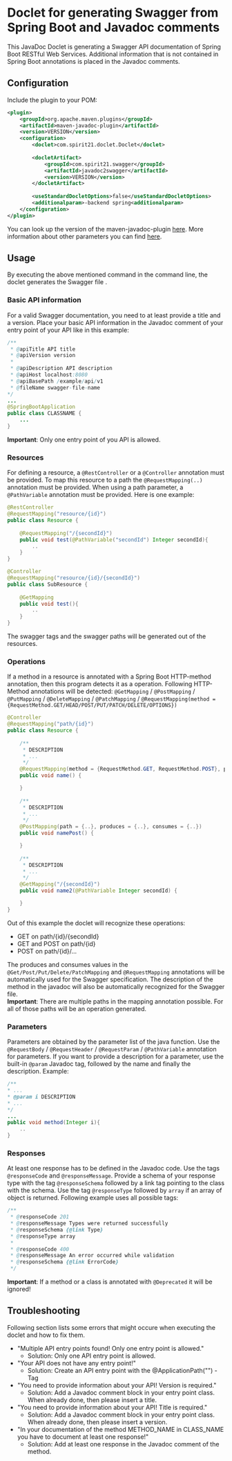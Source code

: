 # Doclet for generating Swagger from Spring Boot and Javadoc comments
This JavaDoc Doclet is generating a Swagger API documentation of Spring Boot RESTful Web Services. Additional information that is not contained in Spring Boot annotations is placed in the Javadoc comments.

## Configuration
Include the plugin to your POM:

```xml
<plugin>
	<groupId>org.apache.maven.plugins</groupId>
	<artifactId>maven-javadoc-plugin</artifactId>
	<version>VERSION</version>
	<configuration>
		<doclet>com.spirit21.doclet.Doclet</doclet>
		
		<docletArtifact>
			<groupId>com.spirit21.swagger</groupId>
			<artifactId>javadoc2swagger</artifactId>
			<version>VERSION</version>
		</docletArtifact>
		
		<useStandardDocletOptions>false</useStandardDocletOptions>
		<additionalparam>-backend spring<additionalparam>
	</configuration>
</plugin>
```
You can look up the version of the maven-javadoc-plugin <a href="https://search.maven.org/artifact/org.apache.maven.plugins/maven-javadoc-plugin/3.0.1/maven-plugin">here</a>.
More information about other parameters you can find [here](https://github.com/SPIRIT-21/swagger-doclet/#parameters).

## Usage
By executing the above mentioned command in the command line, the doclet generates the Swagger file .

### Basic API information
For a valid Swagger documentation, you need to at least provide a title and a version. Place your basic API information in the Javadoc comment of your entry point of your API like in this example:

```java
/**
 * @apiTitle API title
 * @apiVersion version
 * 
 * @apiDescription API description
 * @apiHost localhost:8080
 * @apiBasePath /example/api/v1
 * @fileName swagger-file-name
*/
...
@SpringBootApplication
public class CLASSNAME {
	...
}
```

**Important**: Only one entry point of you API is allowed.

### Resources
For defining a resource, a `@RestController` or a `@Controller` annotation must be provided. To map this resource to a path the `@RequestMapping(..)` annotation must be provided. When using a path parameter, a `@PathVariable` annotation must be provided. Here is one example:

```java
@RestController
@RequestMapping("resource/{id}")
public class Resource {
	
	@RequestMapping("/{secondId}")
	public void test(@PathVariable("secondId") Integer secondId){
		..
	}
}
```

```java
@Controller
@RequestMapping("resource/{id}/{secondId}")
public class SubResource {
	
	@GetMapping
	public void test(){
		..
	}
}
```

The swagger tags and the swagger paths will be generated out of the resources.
	
### Operations
If a method in a resource is annotated with a Spring Boot HTTP-method annotation, then this program detects it as a operation.
Following HTTP-Method annotations will be detected: `@GetMapping` / `@PostMapping` / `@PutMapping` / `@DeleteMapping` / `@PatchMapping` / `@RequestMapping(method = {RequestMethod.GET/HEAD/POST/PUT/PATCH/DELETE/OPTIONS})`

```java
@Controller
@RequestMapping("path/{id}")
public class Resource {
	
	/** 
	 * DESCRIPTION
	 * ...
	 */
	@RequestMapping(method = {RequestMethod.GET, RequestMethod.POST}, produces = {..}, consumes = {..})
	public void name() {

	}
	
	/** 
	 * DESCRIPTION
	 * ...
	 */
	@PostMapping(path = {..}, produces = {..}, consumes = {..})
	public void namePost() {

	}	
	
	/** 
	 * DESCRIPTION
	 * ...
	 */
	@GetMapping("/{secondId}")
	public void name2(@PathVariable Integer secondId) {

	}
}
```

Out of this example the doclet will recognize these operations:

<ul>
	<li>GET on path/{id}/{secondId}</li>
	<li>GET and POST on path/{id}</li>
	<li>POST on path/{id}/...</li> 
</ul> 

The produces and consumes values in the `@Get/Post/Put/Delete/PatchMapping` and `@RequestMapping` annotations will be automatically used for the Swagger specification. 
The description of the method in the javadoc will also be automatically recognized for the Swagger file.<br/>
**Important**: There are multiple paths in the mapping annotation possible. For all of those paths will be an operation generated.  

### Parameters
Parameters are obtained by the parameter list of the java function. Use the `@RequestBody` / `@RequestHeader` / `@RequestParam` / `@PathVariable` annotation for parameters.
If you want to provide a description for a parameter, use the built-in `@param` Javadoc tag, followed by the name and finally the description. Example:

```java
/**
* ...
* @param i DESCRIPTION
* ...
*/
...
public void method(Integer i){
	..
}
```

### Responses
At least one response has to be defined in the Javadoc code. Use the tags `@responseCode` and `@responseMessage`. Provide a schema of your response type with the tag `@responseSchema` followed by a link tag pointing to the class with the schema. Use the tag `@responseType` followed by `array` if an array of object is returned. Following example uses all possible tags:

```java
/**
 * @responseCode 201
 * @responseMessage Types were returned successfully
 * @responseSchema {@link Type}
 * @responseType array
 * 
 * @responseCode 400
 * @responseMessage An error occurred while validation
 * @responseSchema {@link ErrorCode}
 */
```

**Important**: If a method or a class is annotated with `@Deprecated` it will be ignored!

## Troubleshooting
Following section lists some errors that might occure when executing the doclet and how to fix them.
* "Multiple API entry points found! Only one entry point is allowed."
  * Solution: Only one API entry point is allowed.
* "Your API does not have any entry point!"
  * Solution: Create an API entry point with the @ApplicationPath("") - Tag
* "You need to provide information about your API! Version is required."
  * Solution: Add a Javadoc comment block in your entry point class. When already done, then please insert a title.
* "You need to provide information about your API! Title is required."
  * Solution: Add a Javadoc comment block in your entry point class. When already done, then please insert a version.
* "In your documentation of the method METHOD_NAME in CLASS_NAME you have to document at least one response!"
  * Solution: Add at least one response in the Javadoc comment of the method.